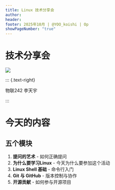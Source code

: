 ```yaml
---
title: Linux 技术分享会
author: 
header: 
footer: 2025年10月 | @YOO_koishi | Op
showPageNumber: "true"
---
```


# 技术分享会

![](/image/sskj.jpg)

::: {.text-right}

物联242 李天宇

:::
# 今天的内容

## 五个模块

1. **提问的艺术** - 如何正确提问
2. **为什么要学习Linux** - 今天为什么要参加这个活动
3. **Linux Shell 基础** - 命令行入门
4. **Git 与 GitHub** - 版本控制与协作
5. **开源贡献** - 如何参与开源项目

